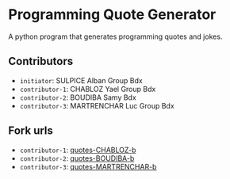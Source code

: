 # Programming Quote Generator

A python program that generates programming quotes and jokes.

## Contributors
- `initiator`: SULPICE Alban Group Bdx
- `contributor-1`: CHABLOZ Yael Group Bdx
- `contributor-2`: BOUDIBA Samy Bdx
- `contributor-3`: MARTRENCHAR Luc Group Bdx

## Fork urls
- `contributor-1`: [quotes-CHABLOZ-b](https://github.com/noreply97/quotes-CHABLOZ-bdx.git)
- `contributor-2`: [quotes-BOUDIBA-b](https://github.com/Fatbasket0/quotes-BOUDIBA-bdx.git)
- `contributor-3`: [quotes-MARTRENCHAR-b](https://github.com/Lucrapide/quotes-MARTRENCHAR-bdx.git)
